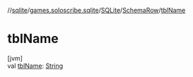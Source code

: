 //[sqlite](../../../../index.md)/[games.soloscribe.sqlite](../../index.md)/[SQLite](../index.md)/[SchemaRow](index.md)/[tblName](tbl-name.md)

# tblName

[jvm]\
val [tblName](tbl-name.md): [String](https://kotlinlang.org/api/core/kotlin-stdlib/kotlin/-string/index.html)